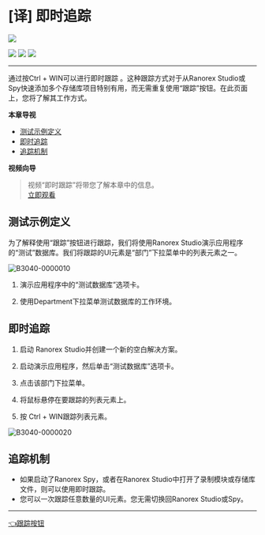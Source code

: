 # [译] 即时追踪

[![](https://img.shields.io/badge/OfficialPage-ClickMe-blue.svg?longCache=true&style=flat-square)][0]  

[![](https://img.shields.io/badge/Translator-TaylorTaurus-42B983.svg?longCache=true&style=flat-square)](https://github.com/taylortaurus) 
![](https://img.shields.io/badge/TranslateTime-2018年9月19日-green.svg?longCache=true&style=flat-square)
![](https://img.shields.io/badge/UpdateTime-2019年9月29日-green.svg?longCache=true&style=flat-square)

---
通过按Ctrl +  WIN可以进行即时跟踪  。这种跟踪方式对于从Ranorex Studio或Spy快速添加多个存储库项目特别有用，而无需重复使用“跟踪”按钮。在此页面上，您将了解其工作方式。

**本章导视**

- [测试示例定义](#测试示例定义)
- [即时追踪](#即时追踪)
- [追踪机制](#追踪机制)

**视频向导**
>视频“即时跟踪”将带您了解本章中的信息。               
[立即观看](https://www.youtube.com/embed/HFGmIa8O7gA)

## 测试示例定义
为了解释使用“跟踪”按钮进行跟踪，我们将使用Ranorex Studio演示应用程序的“测试”数据库。我们将跟踪的UI元素是“部门”下拉菜单中的列表元素之一。

![B3040-0000010](https://www.ranorex.com/rx-media/rx-user-guide/v9.1/B30/B3040-0000010.png)


1. 演示应用程序中的“测试数据库”选项卡。

2. 使用Department下拉菜单测试数据库的工作环境。

## 即时追踪

1. 启动 Ranorex Studio并创建一个新的空白解决方案。

2. 启动演示应用程序，然后单击“测试数据库”选项卡。

3. 点击该部门下拉菜单。

4. 将鼠标悬停在要跟踪的列表元素上。

5. 按 Ctrl + WIN跟踪列表元素。

![B3040-0000020](https://www.ranorex.com/rx-media/rx-user-guide/v9.1/B30/B3040-0000020.png)

## 追踪机制
- 如果启动了Ranorex Spy，或者在Ranorex Studio中打开了录制模块或存储库文件，则可以使用即时跟踪。
- 您可以一次跟踪任意数量的UI元素。您无需切换回Ranorex Studio或Spy。

---
[👈跟踪按钮][1]

[0]: https://www.ranorex.com/help/latest/ranorex-studio-advanced/tracking-ui-elements/instant-tracking/
[1]:.\track-button.html
